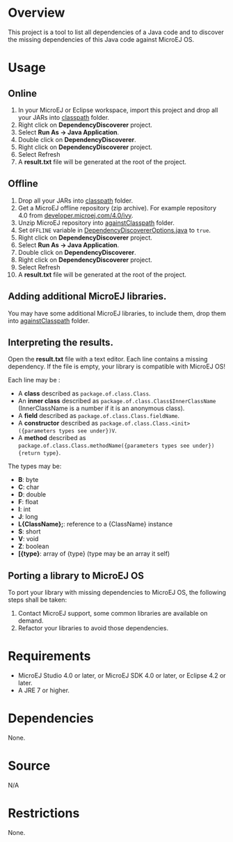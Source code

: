 # Overview
This project is a tool to list all dependencies of a Java code and to discover the missing dependencies of this Java code against MicroEJ OS.

# Usage
## Online
1. In your MicroEJ or Eclipse workspace, import this project and drop all your JARs into [classpath](classpath/) folder.
2. Right click on **DependencyDiscoverer** project.
3. Select **Run As -> Java Application**.
4. Double click on **DependencyDiscoverer**.
5. Right click on **DependencyDiscoverer** project.
6. Select Refresh
7. A **result.txt** file will be generated at the root of the project.

## Offline
1. Drop all your JARs into [classpath](classpath/) folder.
2. Get a MicroEJ offline repository (zip archive). For example repository 4.0 from [developer.microej.com/4.0/ivy](http://developer.microej.com/4.0/ivy).
3. Unzip MicroEJ repository into [againstClasspath](againstClasspath/) folder.
4. Set `OFFLINE` variable in [DependencyDiscovererOptions.java](src/com/microej/tools/dependencydiscoverer/DependencyDiscovererOptions.java) to `true`.
5. Right click on **DependencyDiscoverer** project.
6. Select **Run As -> Java Application**.
7. Double click on **DependencyDiscoverer**.
8. Right click on **DependencyDiscoverer** project.
9. Select Refresh
10. A **result.txt** file will be generated at the root of the project.

## Adding additional MicroEJ libraries.
You may have some additional MicroEJ libraries, to include them, drop them into [againstClasspath](againstClasspath) folder.

## Interpreting the results.
Open the **result.txt** file with a text editor. Each line contains a missing dependency. If the file is empty, your library is compatible with MicroEJ OS!

Each line may be :
  * A **class** described as `package.of.class.Class`.
  * An **inner class** described as `package.of.class.Class$InnerClassName` (InnerClassName is a number if it is an anonymous class).
  * A **field** described as `package.of.class.Class.fieldName`.
  * A **constructor** described as `package.of.class.Class.<init>({parameters types see under})V`.
  * A **method** described as `package.of.class.Class.methodName({parameters types see under}){return type}`.
  
The types may be:
  * **B**: byte
  * **C**: char
  * **D**: double
  * **F**: float
  * **I**: int
  * **J**: long
  * **L{ClassName};**: reference to a {ClassName} instance
  * **S**: short
  * **V**: void
  * **Z**: boolean
  * **[{type}**: array of {type} (type may be an array it self)

## Porting a library to MicroEJ OS
To port your library with missing dependencies to MicroEJ OS, the following steps shall be taken:
1. Contact MicroEJ support, some common libraries are available on demand. 
2. Refactor your libraries to avoid those dependencies.

# Requirements
* MicroEJ Studio 4.0 or later, or MicroEJ SDK 4.0 or later, or Eclipse 4.2 or later.
* A JRE 7 or higher.

# Dependencies
None.

# Source
N/A

# Restrictions
None.